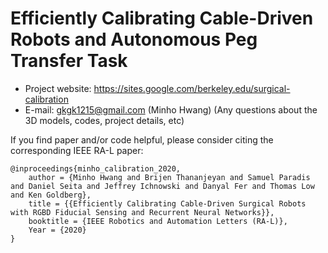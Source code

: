 # Efficiently Calibrating Cable-Driven Robots and Autonomous Peg Transfer Task

- Project website: https://sites.google.com/berkeley.edu/surgical-calibration
- E-mail: gkgk1215@gmail.com (Minho Hwang)
  (Any questions about the 3D models, codes, project details, etc)


If you find paper and/or code helpful, please consider citing the corresponding IEEE RA-L paper:

```
@inproceedings{minho_calibration_2020,
    author = {Minho Hwang and Brijen Thananjeyan and Samuel Paradis and Daniel Seita and Jeffrey Ichnowski and Danyal Fer and Thomas Low and Ken Goldberg},
    title = {{Efficiently Calibrating Cable-Driven Surgical Robots with RGBD Fiducial Sensing and Recurrent Neural Networks}},
    booktitle = {IEEE Robotics and Automation Letters (RA-L)},
    Year = {2020}
}
```
